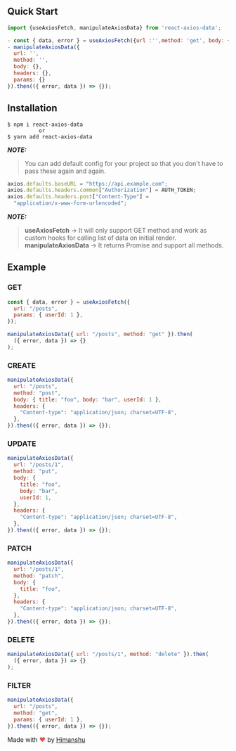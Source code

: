 ## Quick Start

```js
import {useAxiosFetch, manipulateAxiosData} from 'react-axios-data';

- const { data, error } = useAxiosFetch({url :'',method: 'get', body: {}, headers: {}, params: {}});
- manipulateAxiosData({
  url: '',
  method: '',
  body: {},
  headers: {},
  params: {}
}).then(({ error, data }) => {});

```

## Installation

```console
$ npm i react-axios-data
          or
$ yarn add react-axios-data
```

**_NOTE:_**

> You can add default config for your project so that you don't have to pass these again and again.

```js
axios.defaults.baseURL = "https://api.example.com";
axios.defaults.headers.common["Authorization"] = AUTH_TOKEN;
axios.defaults.headers.post["Content-Type"] =
  "application/x-www-form-urlencoded";
```

**_NOTE:_**

> **useAxiosFetch** &rarr; It will only support GET method and work as custom hooks for calling list of data on initial render.  
> **manipulateAxiosData** &rarr; It returns Promise and support all methods.

## Example

### GET

```js
const { data, error } = useAxiosFetch({
  url: "/posts",
  params: { userId: 1 },
});

manipulateAxiosData({ url: "/posts", method: "get" }).then(
  ({ error, data }) => {}
);
```

### CREATE

```js
manipulateAxiosData({
  url: "/posts",
  method: "post",
  body: { title: "foo", body: "bar", userId: 1 },
  headers: {
    "Content-type": "application/json; charset=UTF-8",
  },
}).then(({ error, data }) => {});
```

### UPDATE

```js
manipulateAxiosData({
  url: "/posts/1",
  method: "put",
  body: {
    title: "foo",
    body: "bar",
    userId: 1,
  },
  headers: {
    "Content-type": "application/json; charset=UTF-8",
  },
}).then(({ error, data }) => {});
```

### PATCH

```js
manipulateAxiosData({
  url: "/posts/1",
  method: "patch",
  body: {
    title: "foo",
  },
  headers: {
    "Content-type": "application/json; charset=UTF-8",
  },
}).then(({ error, data }) => {});
```

### DELETE

```js
manipulateAxiosData({ url: "/posts/1", method: "delete" }).then(
  ({ error, data }) => {}
);
```

### FILTER

```js
manipulateAxiosData({
  url: "/posts",
  method: "get",
  params: { userId: 1 },
}).then(({ error, data }) => {});
```

Made with <span style="color: #e25555;">&hearts;</span> by [Himanshu](https://github.com/hklohani)
